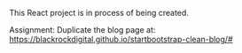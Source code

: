 This React project is in process of being created.

Assignment: Duplicate the blog page at:
https://blackrockdigital.github.io/startbootstrap-clean-blog/#